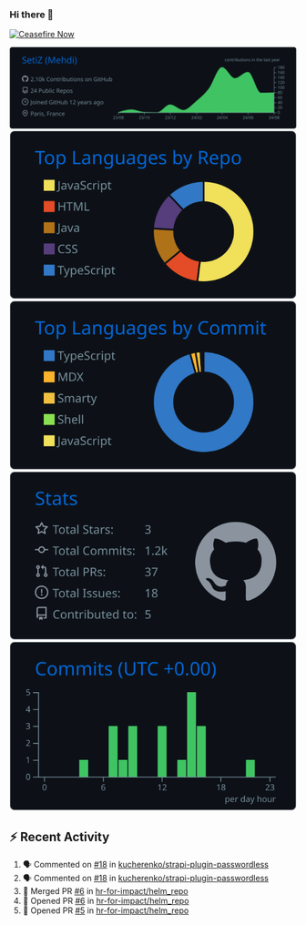 ### Hi there 👋
[![Ceasefire Now](https://badge.techforpalestine.org/default)](https://techforpalestine.org/learn-more)

![](https://raw.githubusercontent.com/SetiZ/SetiZ/master/profile-summary-card-output/github_dark/0-profile-details.svg)
![](https://raw.githubusercontent.com/SetiZ/SetiZ/master/profile-summary-card-output/github_dark/1-repos-per-language.svg)
![](https://raw.githubusercontent.com/SetiZ/SetiZ/master/profile-summary-card-output/github_dark/2-most-commit-language.svg)
![](https://raw.githubusercontent.com/SetiZ/SetiZ/master/profile-summary-card-output/github_dark/3-stats.svg)
![](https://raw.githubusercontent.com/SetiZ/SetiZ/master/profile-summary-card-output/github_dark/4-productive-time.svg)

## :zap: Recent Activity	

<!--START_SECTION:activity-->
1. 🗣 Commented on [#18](https://github.com/kucherenko/strapi-plugin-passwordless/issues/18#issuecomment-2314715626) in [kucherenko/strapi-plugin-passwordless](https://github.com/kucherenko/strapi-plugin-passwordless)
2. 🗣 Commented on [#18](https://github.com/kucherenko/strapi-plugin-passwordless/issues/18#issuecomment-2210320239) in [kucherenko/strapi-plugin-passwordless](https://github.com/kucherenko/strapi-plugin-passwordless)
3. 🎉 Merged PR [#6](https://github.com/hr-for-impact/helm_repo/pull/6) in [hr-for-impact/helm_repo](https://github.com/hr-for-impact/helm_repo)
4. 💪 Opened PR [#6](https://github.com/hr-for-impact/helm_repo/pull/6) in [hr-for-impact/helm_repo](https://github.com/hr-for-impact/helm_repo)
5. 💪 Opened PR [#5](https://github.com/hr-for-impact/helm_repo/pull/5) in [hr-for-impact/helm_repo](https://github.com/hr-for-impact/helm_repo)
<!--END_SECTION:activity-->

<!--
**SetiZ/SetiZ** is a ✨ _special_ ✨ repository because its `README.md` (this file) appears on your GitHub profile.

Here are some ideas to get you started:

- 🔭 I’m currently working on ...
- 🌱 I’m currently learning ...
- 👯 I’m looking to collaborate on ...
- 🤔 I’m looking for help with ...
- 💬 Ask me about ...
- 📫 How to reach me: ...
- 😄 Pronouns: ...
- ⚡ Fun fact: ...
-->
